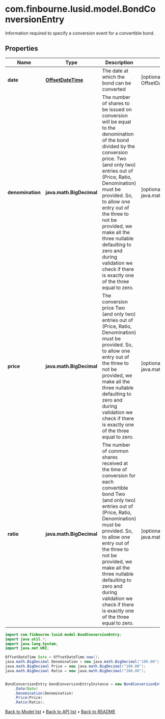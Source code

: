 # com.finbourne.lusid.model.BondConversionEntry
Information required to specify a conversion event for a convertible bond.

## Properties

Name | Type | Description | Notes
------------ | ------------- | ------------- | -------------
**date** | [**OffsetDateTime**](OffsetDateTime.md) | The date at which the bond can be converted | [optional] [default to OffsetDateTime]
**denomination** | **java.math.BigDecimal** | The number of shares to be issued on conversion will be equal to the denomination of the  bond divided by the conversion price.  Two (and only two) entries out of (Price, Ratio, Denomination) must be provided.  So, to allow one entry out of the three to not be provided, we make all the three  nullable defaulting to zero and during validation we check if there is exactly one  of the three equal to zero. | [optional] [default to java.math.BigDecimal]
**price** | **java.math.BigDecimal** | The conversion price  Two (and only two) entries out of (Price, Ratio, Denomination) must be provided.  So, to allow one entry out of the three to not be provided, we make all the three  nullable defaulting to zero and during validation we check if there is exactly one  of the three equal to zero. | [optional] [default to java.math.BigDecimal]
**ratio** | **java.math.BigDecimal** | The number of common shares received at the time of conversion for each convertible bond  Two (and only two) entries out of (Price, Ratio, Denomination) must be provided.  So, to allow one entry out of the three to not be provided, we make all the three  nullable defaulting to zero and during validation we check if there is exactly one  of the three equal to zero. | [optional] [default to java.math.BigDecimal]

```java
import com.finbourne.lusid.model.BondConversionEntry;
import java.util.*;
import java.lang.System;
import java.net.URI;

OffsetDateTime Date = OffsetDateTime.now();
java.math.BigDecimal Denomination = new java.math.BigDecimal("100.00");
java.math.BigDecimal Price = new java.math.BigDecimal("100.00");
java.math.BigDecimal Ratio = new java.math.BigDecimal("100.00");


BondConversionEntry bondConversionEntryInstance = new BondConversionEntry()
    .Date(Date)
    .Denomination(Denomination)
    .Price(Price)
    .Ratio(Ratio);
```


[Back to Model list](../README.md#documentation-for-models) &#8226; [Back to API list](../README.md#documentation-for-api-endpoints) &#8226; [Back to README](../README.md)
